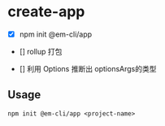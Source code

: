 # create-app

- [x] npm init @em-cli/app <project-name>

- [] rollup 打包

- [] 利用 Options 推断出 optionsArgs的类型
## Usage

```shell
npm init @em-cli/app <project-name>
```
